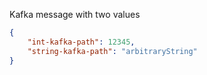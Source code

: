 Kafka message with two values
```json
{
    "int-kafka-path": 12345,
    "string-kafka-path": "arbitraryString"
}
```
